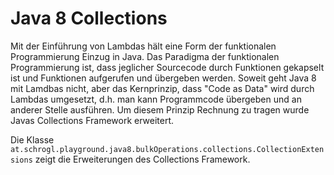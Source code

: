 # Java 8 Collections

Mit der Einführung von Lambdas hält eine Form der funktionalen Programmierung Einzug in Java. Das Paradigma der
funktionalen Programmierung ist, dass jeglicher Sourcecode durch Funktionen gekapselt ist und Funktionen aufgerufen
und übergeben werden. Soweit geht Java 8 mit Lamdbas nicht, aber das Kernprinzip, dass "Code as Data" wird durch
Lambdas umgesetzt, d.h. man kann Programmcode übergeben und an anderer Stelle ausführen. Um diesem Prinzip Rechnung
zu tragen wurde Javas Collections Framework erweitert.

Die Klasse ``at.schrogl.playground.java8.bulkOperations.collections.CollectionExtensions`` zeigt die Erweiterungen
des Collections Framework.
